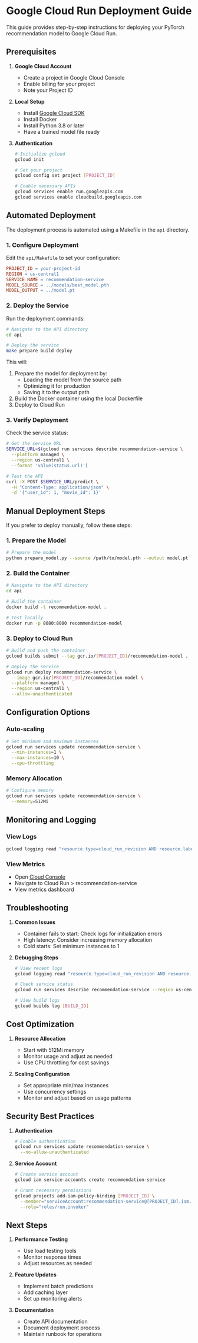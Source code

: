 # Google Cloud Run Deployment Guide

This guide provides step-by-step instructions for deploying your PyTorch recommendation model to Google Cloud Run.

## Prerequisites

1. **Google Cloud Account**
   - Create a project in Google Cloud Console
   - Enable billing for your project
   - Note your Project ID

2. **Local Setup**
   - Install [Google Cloud SDK](https://cloud.google.com/sdk/docs/install)
   - Install Docker
   - Install Python 3.8 or later
   - Have a trained model file ready

3. **Authentication**
   ```bash
   # Initialize gcloud
   gcloud init
   
   # Set your project
   gcloud config set project [PROJECT_ID]
   
   # Enable necessary APIs
   gcloud services enable run.googleapis.com
   gcloud services enable cloudbuild.googleapis.com
   ```

## Automated Deployment

The deployment process is automated using a Makefile in the `api` directory.

### 1. Configure Deployment

Edit the `api/Makefile` to set your configuration:
```makefile
PROJECT_ID = your-project-id
REGION = us-central1
SERVICE_NAME = recommendation-service
MODEL_SOURCE = ../models/best_model.pth
MODEL_OUTPUT = ../model.pt
```

### 2. Deploy the Service

Run the deployment commands:
```bash
# Navigate to the API directory
cd api

# Deploy the service
make prepare build deploy
```

This will:
1. Prepare the model for deployment by:
   - Loading the model from the source path
   - Optimizing it for production
   - Saving it to the output path
2. Build the Docker container using the local Dockerfile
3. Deploy to Cloud Run

### 3. Verify Deployment

Check the service status:
```bash
# Get the service URL
SERVICE_URL=$(gcloud run services describe recommendation-service \
  --platform managed \
  --region us-central1 \
  --format 'value(status.url)')

# Test the API
curl -X POST $SERVICE_URL/predict \
  -H "Content-Type: application/json" \
  -d '{"user_id": 1, "movie_id": 1}'
```

## Manual Deployment Steps

If you prefer to deploy manually, follow these steps:

### 1. Prepare the Model

```bash
# Prepare the model
python prepare_model.py --source /path/to/model.pth --output model.pt
```

### 2. Build the Container

```bash
# Navigate to the API directory
cd api

# Build the container
docker build -t recommendation-model .

# Test locally
docker run -p 8080:8080 recommendation-model
```

### 3. Deploy to Cloud Run

```bash
# Build and push the container
gcloud builds submit --tag gcr.io/[PROJECT_ID]/recommendation-model .

# Deploy the service
gcloud run deploy recommendation-service \
  --image gcr.io/[PROJECT_ID]/recommendation-model \
  --platform managed \
  --region us-central1 \
  --allow-unauthenticated
```

## Configuration Options

### Auto-scaling

```bash
# Set minimum and maximum instances
gcloud run services update recommendation-service \
  --min-instances=1 \
  --max-instances=10 \
  --cpu-throttling
```

### Memory Allocation

```bash
# Configure memory
gcloud run services update recommendation-service \
  --memory=512Mi
```

## Monitoring and Logging

### View Logs

```bash
gcloud logging read "resource.type=cloud_run_revision AND resource.labels.service_name=recommendation-service" --limit 50
```

### View Metrics

- Open [Cloud Console](https://console.cloud.google.com)
- Navigate to Cloud Run > recommendation-service
- View metrics dashboard

## Troubleshooting

1. **Common Issues**
   - Container fails to start: Check logs for initialization errors
   - High latency: Consider increasing memory allocation
   - Cold starts: Set minimum instances to 1

2. **Debugging Steps**
   ```bash
   # View recent logs
   gcloud logging read "resource.type=cloud_run_revision AND resource.labels.service_name=recommendation-service" --limit 50
   
   # Check service status
   gcloud run services describe recommendation-service --region us-central1
   
   # View build logs
   gcloud builds log [BUILD_ID]
   ```

## Cost Optimization

1. **Resource Allocation**
   - Start with 512Mi memory
   - Monitor usage and adjust as needed
   - Use CPU throttling for cost savings

2. **Scaling Configuration**
   - Set appropriate min/max instances
   - Use concurrency settings
   - Monitor and adjust based on usage patterns

## Security Best Practices

1. **Authentication**
   ```bash
   # Enable authentication
   gcloud run services update recommendation-service \
     --no-allow-unauthenticated
   ```

2. **Service Account**
   ```bash
   # Create service account
   gcloud iam service-accounts create recommendation-service
   
   # Grant necessary permissions
   gcloud projects add-iam-policy-binding [PROJECT_ID] \
     --member="serviceAccount:recommendation-service@[PROJECT_ID].iam.gserviceaccount.com" \
     --role="roles/run.invoker"
   ```

## Next Steps

1. **Performance Testing**
   - Use load testing tools
   - Monitor response times
   - Adjust resources as needed

2. **Feature Updates**
   - Implement batch predictions
   - Add caching layer
   - Set up monitoring alerts

3. **Documentation**
   - Create API documentation
   - Document deployment process
   - Maintain runbook for operations 